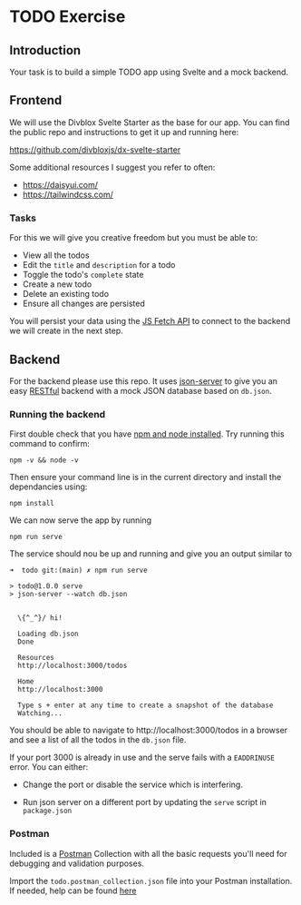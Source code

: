 # TODO Exercise

## Introduction

Your task is to build a simple TODO app using Svelte and a mock backend.

## Frontend

We will use the Divblox Svelte Starter as the base for our app. You can find the public repo and instructions to get it up and running here:

https://github.com/divbloxjs/dx-svelte-starter

Some additional resources I suggest you refer to often:

- https://daisyui.com/
- https://tailwindcss.com/

### Tasks

For this we will give you creative freedom but you must be able to:

- View all the todos
- Edit the `title` and `description` for a todo
- Toggle the todo's `complete` state
- Create a new todo
- Delete an existing todo
- Ensure all changes are persisted

You will persist your data using the [JS Fetch API](https://developer.mozilla.org/en-US/docs/Web/API/Fetch_API/Using_Fetch) to connect to the backend we will create in the next step.

## Backend

For the backend please use this repo. It uses [json-server](https://www.npmjs.com/package/json-server) to give you an easy [RESTful](https://aws.amazon.com/what-is/restful-api/) backend with a mock JSON database based on `db.json`.

### Running the backend

First double check that you have [npm and node installed](https://docs.npmjs.com/downloading-and-installing-node-js-and-npm). Try running this command to confirm:

```
npm -v && node -v
```

Then ensure your command line is in the current directory and install the dependancies using:

```
npm install
```

We can now serve the app by running

```
npm run serve
```

The service should nou be up and running and give you an output similar to

```
➜  todo git:(main) ✗ npm run serve

> todo@1.0.0 serve
> json-server --watch db.json


  \{^_^}/ hi!

  Loading db.json
  Done

  Resources
  http://localhost:3000/todos

  Home
  http://localhost:3000

  Type s + enter at any time to create a snapshot of the database
  Watching...
```

You should be able to navigate to http://localhost:3000/todos in a browser and see a list of all the todos in the `db.json` file.

If your port 3000 is already in use and the serve fails with a `EADDRINUSE` error. You can either:

- Change the port or disable the service which is interfering.

- Run json server on a different port by updating the `serve` script in `package.json`

### Postman

Included is a [Postman](https://www.postman.com/) Collection with all the basic requests you'll need for debugging and validation purposes.

Import the `todo.postman_collection.json` file into your Postman installation. If needed, help can be found [here](https://learning.postman.com/docs/getting-started/importing-and-exporting-data/#importing-data-into-postman)
